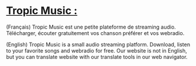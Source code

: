 # [Tropic Music :](https://tropic-music.github.io)
(Français) Tropic Music est une petite plateforme de streaming audio. Télécharger, écouter gratuitement vos chanson préférer et vos webradio.

(English) Tropic Music is a small audio streaming platform. Download, listen to your favorite songs and webradio for free. Our website is not in English, but you can translate website with our translate tools in our web navigator.
